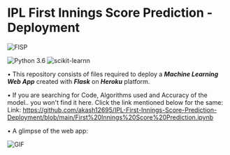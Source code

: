 # IPL First Innings Score Prediction - Deployment
![FISP](readme-resources/first-innings-banner.png)

![Python 3.6](https://img.shields.io/badge/Python-3.6-brightgreen.svg) ![scikit-learnn](https://img.shields.io/badge/Library-Scikit_Learn-orange.svg)

• This repository consists of files required to deploy a ___Machine Learning Web App___ created with ___Flask___ on ___Heroku___ platform.

• If you are searching for Code, Algorithms used and Accuracy of the model.. you won't find it here. Click the link mentioned below for the same:
Link: https://github.com/akash12695/IPL-First-Innings-Score-Prediction-Deployment/blob/main/First%20Innings%20Score%20Prediction.ipynb

• A glimpse of the web app:

 
  ![GIF](readme_resources/ipl-first-innings-score-predictor.gif)
 
